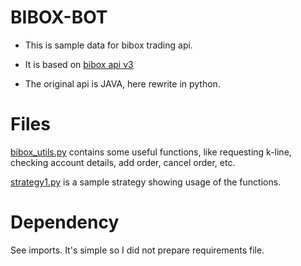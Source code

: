 # BIBOX-BOT

- This is sample data for bibox trading api.  

- It is based on [bibox api v3](https://biboxcom.github.io/v3/spot/zh/#api-2)

- The original api is JAVA, here rewrite in python.

# Files

[bibox_utils.py](https://github.com/tztxkyf/BIBOX-BOT/blob/main/bibox_utils.py) contains some useful functions, like requesting k-line, checking account details, add order, cancel order, etc.  

[strategy1.py](https://github.com/tztxkyf/BIBOX-BOT/blob/main/strategy1.py) is a sample strategy showing usage of the functions.  


# Dependency

See imports. It's simple so I did not prepare requirements file.  
